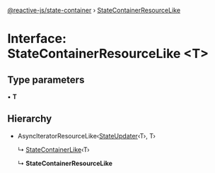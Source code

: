 [@reactive-js/state-container](../README.md) › [StateContainerResourceLike](statecontainerresourcelike.md)

# Interface: StateContainerResourceLike <**T**>

## Type parameters

▪ **T**

## Hierarchy

* AsyncIteratorResourceLike‹[StateUpdater](stateupdater.md)‹T›, T›

  ↳ [StateContainerLike](statecontainerlike.md)‹T›

  ↳ **StateContainerResourceLike**
